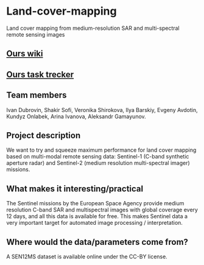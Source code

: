 # Land-cover-mapping
Land cover mapping from medium-resolution SAR and multi-spectral remote sensing images 

## [Ours wiki](https://github.com/warenick/Land-cover-mapping/wiki)
## [Ours task trecker](https://github.com/warenick/Land-cover-mapping/projects/1?add_cards_query=is%3Aopen)
## Team members
Ivan Dubrovin, Shakir Sofi, Veronika Shirokova, Ilya Barskiy, Evgeny Avdotin, Kundyz Onlabek, Arina Ivanova, Aleksandr Gamayunov.

## Project description 
We want to try and squeeze maximum performance for land cover mapping based on multi-modal remote sensing data: Sentinel-1 (C-band synthetic aperture radar) and Sentinel-2 (medium resolution multi-spectral imager) missions. 

## What makes it interesting/practical
The Sentinel missions by the European Space Agency provide medium resolution C-band SAR and multispectral images with global coverage every 12 days, and all this data is available for free. This makes Sentinel data a very important target for automated image processing / interpretation.

## Where would the data/parameters come from?
A SEN12MS dataset is available online under the CC-BY license.

